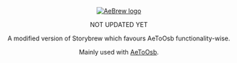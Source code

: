 <p align="center">
  <a href="https://github.com/T0chi/AeToOsb"><img src="https://i.imgur.com/ZTqMChL.png" alt="AeBrew logo"></a>
</p>
<p align="center">NOT UPDATED YET</p>
<p align="center">A modified version of Storybrew which favours AeToOsb functionality-wise.</p>
<p align="center">Mainly used with <a href="https://github.com/T0chi/AeToOsb">AeToOsb</a>.</p>
